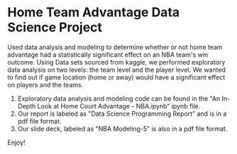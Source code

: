 # Home Team Advantage Data Science Project
Used data analysis and modeling to determine whether or not home team advantage had a statistically significant effect on an NBA team's win outcome.
Using Data sets sourced from kaggle, we performed exploratory data analysis on two levels: the team level and the player level. We wanted to find out if game location (home or away) would have a significant effect on players and the teams. 

1. Exploratory data analysis and modeling code can be found in the "An In-Depth Look at Home Court Advantage - NBA.ipynb" ipynb file. 
2. Our report is labeled as "Data Science Programming Report" and is in a pdf file format. 
3. Our slide deck, labeled as "NBA Modeling-5" is also in a pdf file format. 

Enjoy! 
